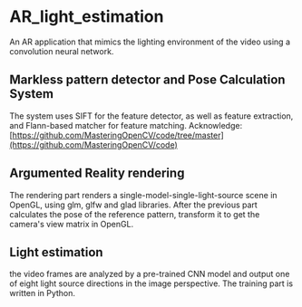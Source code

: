 # AR_light_estimation
An AR application that mimics the lighting environment of the video using a convolution neural network.

## Markless pattern detector and Pose Calculation System
The system uses SIFT for the feature detector, as well as feature extraction, and Flann-based matcher for feature matching.
Acknowledge: [https://github.com/MasteringOpenCV/code/tree/master](https://github.com/MasteringOpenCV/code)

## Argumented Reality rendering

The rendering part renders a single-model-single-light-source scene in OpenGL, using glm, glfw and glad libraries.
After the previous part calculates the pose of the reference pattern, transform it to get the camera's view matrix in OpenGL.

## Light estimation

the video frames are analyzed by a pre-trained CNN model and output one of eight light source directions in the image perspective. The training part is written in Python.
